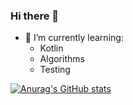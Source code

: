 ### Hi there 👋

- 🌱 I’m currently learning:
  - Kotlin
  - Algorithms
  - Testing

[![Anurag's GitHub stats](https://github-readme-stats.vercel.app/api?username=amarildoali)](https://github.com/amarildoali/github-readme-stats)

<!--
**amarildoaliaj/amarildoaliaj** is a ✨ _special_ ✨ repository because its `README.md` (this file) appears on your GitHub profile.

Here are some ideas to get you started:

- 🔭 I’m currently working on ...
- 🌱 I’m currently learning ...
- 👯 I’m looking to collaborate on ...
- 🤔 I’m looking for help with ...
- 💬 Ask me about ...
- 📫 How to reach me: ...
- 😄 Pronouns: ...
- ⚡ Fun fact: ...
-->

